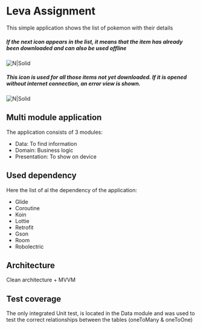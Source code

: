 # Leva Assignment

This simple application shows the list of pokemon with their details
##### If the next icon appears in the list, it means that the item has already been downloaded and can also be used offline
![N|Solid](https://raw.githubusercontent.com/antolevq/applyJobAssignment/master/presentation/src/main/res/drawable/opened.png) 

##### This icon is used for all those items not yet downloaded. If it is opened without internet connection, an error view is shown.
![N|Solid](https://raw.githubusercontent.com/antolevq/applyJobAssignment/master/presentation/src/main/res/drawable/closed.png) 

## Multi module application
The application consists of 3 modules:

  - Data: To find information
  - Domain: Business logic
  - Presentation: To show on device
  
## Used dependency

Here the list of al the dependency of the application:
  - Glide
  - Coroutine
  - Koin
  - Lottie
  - Retrofit
  - Gson
  - Room
  - Robolectric
  
  ## Architecture
Clean architecture + MVVM
  
  ## Test coverage
The only integrated Unit test, is located in the Data module and was used to test the correct relationships between the tables (oneToMany & oneToOne)
